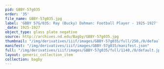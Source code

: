 ```yaml
---
pid: GBBY-57g035
order: '35'
file_name: GBBY-57g035.jpg
label: 'GBBY 57G/035: Ray (Bucky) Dahman: Football Player - 1925-1927'
_date: 1925-1927
object_type: glass plate negative
source: http://archives.nd.edu/Bagby/GBBY-57g035.jpg
thumbnail: "/img/derivatives/iiif/images/GBBY-57g035/full/250,/0/default.jpg"
manifest: "/img/derivatives/iiif/images/GBBY-57g035/manifest.json"
full: "/img/derivatives/iiif/images/GBBY-57g035/full/1140,/0/default.jpg"
layout: generic_collection_item
collection: bagby
---
```


